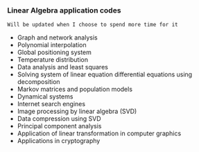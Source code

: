 ### Linear Algebra application codes 

` Will be updated when I choose to spend more time for it `


- Graph and network analysis
- Polynomial interpolation
-  Global positioning system
-  Temperature distribution
-  Data analysis and least squares
-  Solving system of linear equation differential equations using decomposition
-  Markov matrices and population models
- Dynamical systems
- Internet search engines
- Image processing by linear algebra (SVD)
- Data compression using SVD
- Principal component analysis
- Application of linear transformation in computer graphics
- Applications in cryptography
